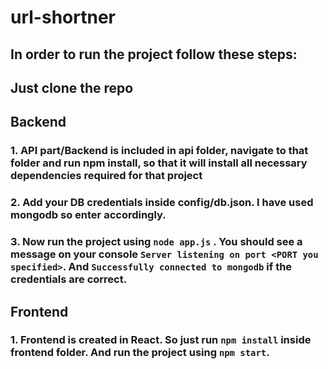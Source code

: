 # url-shortner
## In order to run the project follow these steps:

## Just clone the repo

## Backend

### 1. API part/Backend is included in api folder, navigate to that folder and run npm install, so that it will install all necessary dependencies required for that project

### 2. Add your DB credentials inside config/db.json. I have used mongodb so enter accordingly.

### 3. Now run the project using `node app.js` . You should see a message on your console `Server listening on port <PORT you specified>`. And `Successfully connected to mongodb` if the credentials are correct.


## Frontend
### 1. Frontend is created in React. So just run `npm install` inside frontend folder. And run the project using `npm start`.